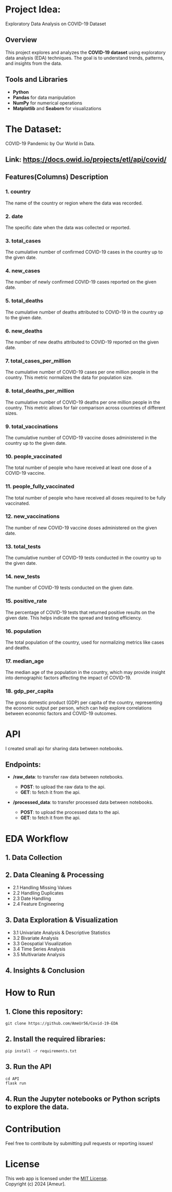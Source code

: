 # Project Idea: 
Exploratory Data Analysis on COVID-19 Dataset

## Overview  
This project explores and analyzes the **COVID-19 dataset** using exploratory data analysis (EDA) techniques. The goal is to understand trends, patterns, and insights from the data.  

## Tools and Libraries  
- **Python**  
- **Pandas** for data manipulation  
- **NumPy** for numerical operations  
- **Matplotlib** and **Seaborn** for visualizations  

# The Dataset: 
COVID-19 Pandemic by Our World in Data. 

## **Link**: https://docs.owid.io/projects/etl/api/covid/

## Features(Columns) Description
### **1. country**
The name of the country or region where the data was recorded.

### **2. date**
The specific date when the data was collected or reported.

### **3. total_cases**
The cumulative number of confirmed COVID-19 cases in the country up to the given date.

### **4. new_cases**
The number of newly confirmed COVID-19 cases reported on the given date.

### **5. total_deaths**
The cumulative number of deaths attributed to COVID-19 in the country up to the given date.

### **6. new_deaths**
The number of new deaths attributed to COVID-19 reported on the given date.

### **7. total_cases_per_million**
The cumulative number of COVID-19 cases per one million people in the country. This metric normalizes the data for population size.

### **8. total_deaths_per_million**
The cumulative number of COVID-19 deaths per one million people in the country. This metric allows for fair comparison across countries of different sizes.

### **9. total_vaccinations**
The cumulative number of COVID-19 vaccine doses administered in the country up to the given date.

### **10. people_vaccinated**
The total number of people who have received at least one dose of a COVID-19 vaccine.

### **11. people_fully_vaccinated**
The total number of people who have received all doses required to be fully vaccinated.

### **12. new_vaccinations**
The number of new COVID-19 vaccine doses administered on the given date.

### **13. total_tests**
The cumulative number of COVID-19 tests conducted in the country up to the given date.

### **14. new_tests**
The number of COVID-19 tests conducted on the given date.

### **15. positive_rate**
The percentage of COVID-19 tests that returned positive results on the given date. This helps indicate the spread and testing efficiency.

### **16. population**
The total population of the country, used for normalizing metrics like cases and deaths.

### **17. median_age**
The median age of the population in the country, which may provide insight into demographic factors affecting the impact of COVID-19.

### **18. gdp_per_capita**
The gross domestic product (GDP) per capita of the country, representing the economic output per person, which can help explore correlations between economic factors and COVID-19 outcomes.

# API
I created small api for sharing data between notebooks.

## Endpoints:
- **/raw_data**: to transfer raw data between notebooks.
    - **POST**: to upload the raw data to the api.
    - **GET**: to fetch it from the api.

- **/processed_data**: to transfer processed data between notebooks.
    - **POST**: to upload the processed data to the api.
    - **GET**: to fetch it from the api.
    
# EDA Workflow
## 1. Data Collection

## 2. Data Cleaning & Processing
- 2.1 Handling Missing Values
- 2.2 Handling Duplicates
- 2.3 Date Handling
- 2.4 Feature Engineering

## 3. Data Exploration & Visualization
- 3.1 Univariate Analysis & Descriptive Statistics
- 3.2 Bivariate Analysis 
- 3.3 Geospatial Visualization
- 3.4 Time Series Analysis
- 3.5 Multivariate Analysis

## 4. Insights & Conclusion

# How to Run  

## 1. Clone this repository:  
```
git clone https://github.com/AmeUr56/Covid-19-EDA
```

## 2. Install the required libraries:
```
pip install -r requirements.txt  
```
## 3. Run the API
```
cd API
flask run
```
## 4. Run the Jupyter notebooks or Python scripts to explore the data.

# Contribution
Feel free to contribute by submitting pull requests or reporting issues!

# License
This web app is licensed under the [MIT License](./LICENSE.md).  
Copyright (c) 2024 [Ameur].
